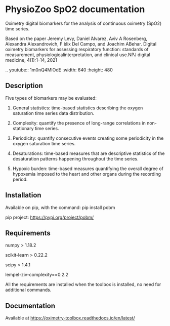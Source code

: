 # PhysioZoo SpO2 documentation

Oximetry digital biomarkers for the analysis of continuous oximetry (SpO2) time series.

Based on the paper 
Jeremy Levy, Daniel ́Alvarez, Aviv A Rosenberg, Alexandra Alexandrovich, F ́elix Del Campo, and Joachim ABehar.  Digital oximetry biomarkers for assessing respiratory function:  standards of measurement, physiologicalinterpretation, and clinical use.NPJ digital medicine, 4(1):1–14, 2021

..  youtube:: 1m0nQ4MIOdE
    :width: 640
    :height: 480
    
## Description

Five types of biomarkers may be evaluated:

1.  General statistics: time-based statistics describing the oxygen saturation time series data distribution.

2.  Complexity: quantify the presence of long-range correlations in non-stationary time series.

3.  Periodicity: quantify consecutive events creating some periodicity in the oxygen saturation time series.

4.  Desaturations: time-based measures that are descriptive statistics of the desaturation patterns happening throughout the time series.

5.  Hypoxic burden: time-based measures quantifying the overall degree of hypoxemia imposed to the heart and other organs during the recording period.

## Installation

Available on pip, with the command: 
pip install pobm

pip project: https://pypi.org/project/pobm/

## Requirements

numpy > 1.18.2

scikit-learn > 0.22.2

scipy > 1.4.1

lempel-ziv-complexity==0.2.2

All the requirements are installed when the toolbox is installed, no need for additional commands.

## Documentation

Available at https://oximetry-toolbox.readthedocs.io/en/latest/
